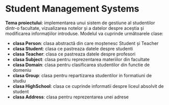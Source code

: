 # Student Management Systems

**Tema proiectului**: implementarea unui sistem de gestiune al studentilor dintr-o facultate, vizualizarea notelor și a datelor despre aceștia și modificarea informațiilor introduse. Modelul va cuprinde următoarele clase: 

- **clasa Person**: clasa abstractă din care moștenesc Student și Teacher
- **clasa Student**: clasa ce pastreaza datele despre studenti
- **clasa Teacher**: clasa ce pastreaza datele despre profesori
- **clasa Subject**: clasa pentru reprezentarea materiilor din facultate
- **clasa Domain**: clasa pentru clasificarea studentilor din functie de domeniu
- **clasa Group**: clasa pentru repartizarea studentilor in formatiuni de studiu
- **clasa HighSchool**: clasa ce cuprinde informatii despre liceul absolvit de student
- **clasa Address**: clasa pentru reprezentarea unei adrese
